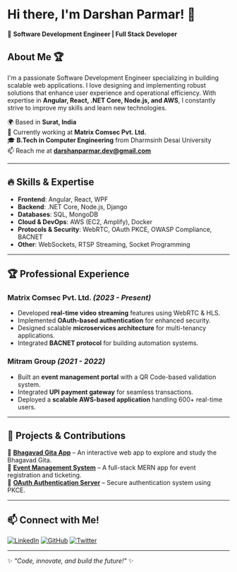 # Hi there, I'm Darshan Parmar! 👋

🚀 **Software Development Engineer | Full Stack Developer**

## About Me 🏆
I'm a passionate Software Development Engineer specializing in building scalable web applications. I love designing and implementing robust solutions that enhance user experience and operational efficiency. With expertise in **Angular, React, .NET Core, Node.js, and AWS**, I constantly strive to improve my skills and learn new technologies.

🌍 Based in **Surat, India** <br />
💼 Currently working at **Matrix Comsec Pvt. Ltd.** <br />
🎓 **B.Tech in Computer Engineering** from Dharmsinh Desai University <br />
📫 Reach me at **[darshanparmar.dev@gmail.com](mailto:darshanparmar.dev@gmail.com)**

---

## 🔥 Skills & Expertise

- **Frontend**: Angular, React, WPF
- **Backend**: .NET Core, Node.js, Django
- **Databases**: SQL, MongoDB
- **Cloud & DevOps**: AWS (EC2, Amplify), Docker
- **Protocols & Security**: WebRTC, OAuth PKCE, OWASP Compliance, BACNET
- **Other**: WebSockets, RTSP Streaming, Socket Programming

---

## 🏆 Professional Experience

### **Matrix Comsec Pvt. Ltd.** *(2023 - Present)*
- Developed **real-time video streaming** features using WebRTC & HLS.
- Implemented **OAuth-based authentication** for enhanced security.
- Designed scalable **microservices architecture** for multi-tenancy applications.
- Integrated **BACNET protocol** for building automation systems.

### **Mitram Group** *(2021 - 2022)*
- Built an **event management portal** with a QR Code-based validation system.
- Integrated **UPI payment gateway** for seamless transactions.
- Deployed a **scalable AWS-based application** handling 600+ real-time users.

---

## 🚀 Projects & Contributions

🔹 **[Bhagavad Gita App](https://github.com/darshankparmar/Bhagavad-Gita)** – An interactive web app to explore and study the Bhagavad Gita. <br />
🔹 **[Event Management System](https://github.com/darshankparmar/event-management)** – A full-stack MERN app for event registration and ticketing. <br />
🔹 **[OAuth Authentication Server](https://github.com/darshankparmar/auth-server)** – Secure authentication system using PKCE.

---

## 📫 Connect with Me!

[![LinkedIn](https://img.shields.io/badge/LinkedIn-0A66C2?style=for-the-badge&logo=linkedin&logoColor=white)](https://www.linkedin.com/in/darshankparmar)
[![GitHub](https://img.shields.io/badge/GitHub-181717?style=for-the-badge&logo=github&logoColor=white)](https://github.com/darshankparmar)
[![Twitter](https://img.shields.io/badge/Twitter-1DA1F2?style=for-the-badge&logo=twitter&logoColor=white)](https://x.com/darshankparmar)

---

✨ _"Code, innovate, and build the future!"_ ✨
